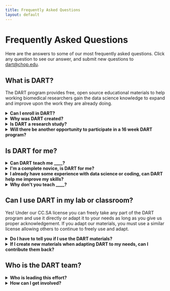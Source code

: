 ```yaml
---
title: Frequently Asked Questions
layout: default
---
```


# Frequently Asked Questions

Here are the answers to some of our most frequently asked questions.  Click any question to see our answer, and submit new questions to [dart@chop.edu](mailto:dart@chop.edu).

## What is DART?

The DART program provides free, open source educational materials to help working biomedical researchers gain the data science knowledge to expand and improve upon the work they are already doing. 

<details>
<summary><strong>Can I enroll in DART?</strong></summary>
There is no enrollment process for DART. You can get started learning with DART right now by exploring our <a href="https://arcus.github.io/education_modules/list_of_modules">full list of educational modules</a>, <a href="https://arcus.github.io/education_modules/example_pathways">finding a pathway you like</a>, or by using our <a href="https://learn.arcus.chop.edu">prototype module discovery application</a> to build your own pathway.
</details>

<details>
<summary><strong>Why was DART created?</strong></summary>
There are lots of data science training programs, but DART was designed to fill the particular needs of working biomedical researchers. Our learning modules are short (60 minutes or less), full of relevant examples in biomedicine, and do not require learners to go through a set curriculum in order to learn the next skill. 
</details>

<details>
<summary><strong>Is DART a research study?</strong></summary>
DART started as a research study in which we provided biomedical researchers (our subjects) some data science training resources over the course of 16 weeks and measured the efficacy of our approach. The active research portion of the DART program concluded in November 2023 and we are currently analyzing our data. If you would like to be updated as we report our results, please fill out the <a href="https://redcap.chop.edu/surveys/?s=FPHWFNEA9KN3HERF">DART Interest Form</a>.
</details>

<details>
<summary><strong>Will there be another opportunity to participate in a 16 week DART program?</strong></summary>
We do not anticipate offering another 16 week training program. Instead we are working to convert the entire DART program into a permanent learning resource that biomedical researchers can use, adapt, and contribute to going forward. 
</details>


## Is DART for me?

<details>
<summary><strong>Can DART teach me ____?</strong></summary>
DART teaches data science skills with a strong emphasis on free, open source software. The principles of data cleaning and preparation we teach are useful regardless of what software you use, but we only provide specific coding instruction in open source languages. 

The best way to find out if we teach a particular topic is to take a look at our offerings in the category you are interested in. You can explore all modules DART offers through the <a href="https://arcus.github.io/education_modules/list_of_modules">list of DART modules on this website</a> or the <a href="https://learn.arcus.chop.edu">prototype module discovery application</a>.
</details>

<details>
<summary><strong>I'm a complete novice, is DART for me?</strong></summary>
Yes! We have materials that are designed to get you started even if you have never even thought of giving data science or coding a try. Take a look at the <a href="https://arcus.github.io/education_modules/example_pathways">Suggested Learning Pathways</a> and pick one that meets your needs.
</details>

<details>
<summary><strong>I already have some experience with data science or coding, can DART help me improve my skills?</strong></summary>
The best way to find out is to take a look at our offerings in the category you are interested in. You can explore all modules DART offers through the <a href="https://arcus.github.io/education_modules/list_of_modules">list of DART modules on this website</a> or the <a href="https://learn.arcus.chop.edu">prototype module discovery application</a>.
</details>

<details>
<summary><strong>Why don't you teach ____?</strong></summary>
If we don't have materials on a topic you want to learn, there are a couple of possibilities. It may be that the topic is outside the scope of the DART project, for example Excel and Stata are proprietary programs. Another possibility is that we plan to offer materials on that topic, but haven't yet developed them. You can see <a href="https://github.com/orgs/arcus/projects/25">which modules are actively under development on our GitHub project page</a>. A third possibility is that we have not yet found a subject matter expert to contribute materials on that topic. Please reach out if you would be willing to share your expertise by contributing to DART!
</details>

## Can I use DART in my lab or classroom?
Yes! Under our CC.SA license you can freely take any part of the DART program and use it directly or adapt it to your needs as long as you give us proper acknowledgement. If you adapt our materials, you must use a similar license allowing others to continue to freely use and adapt.

<details><summary><strong>Do I have to tell you if I use the DART materials?</strong></summary>
You do not have to tell us, but we hope that you will. We love to hear how DART materials are being used and adapted to different groups' needs!
</details>

<details><summary><strong>If I create new materials when adapting DART to my needs, can I contribute them back?</strong></summary>
Absolutely, we are always looking for collaborators to contribute material in their areas of expertise. If you contribute material back to the DART program, it will go through our rigorous quality assurance process before it is added to our offerings.</details>

## Who is the DART team? 

<details>
<summary><strong>Who is leading this effort?</strong></summary>
The core DART team consists of five data educators at Children's Hospital of Philadelphia (CHOP). This same team, along with collaborators at CHOP and Drexel University, is conducting the associated research.
</details>

<details>
<summary><strong>How can I get involved?</strong></summary>
There are many ways to get involved with DART! Filling out the feedback form at the end of each module is one way to help shape and improve the program, but you can also <a href="https://github.com/arcus/education_modules/issues/new/choose">create issues in our repository on GitHub</a> or <a href="https://github.com/arcus/education_modules/blob/main/_for_authors/write_a_module.md#how-to-create-an-educational-module">contribute your own module</a>. Please <a href="https://redcap.chop.edu/surveys/?s=FPHWFNEA9KN3HERF">fill out the DART Interest Form</a> and we will be in touch!
</details>



